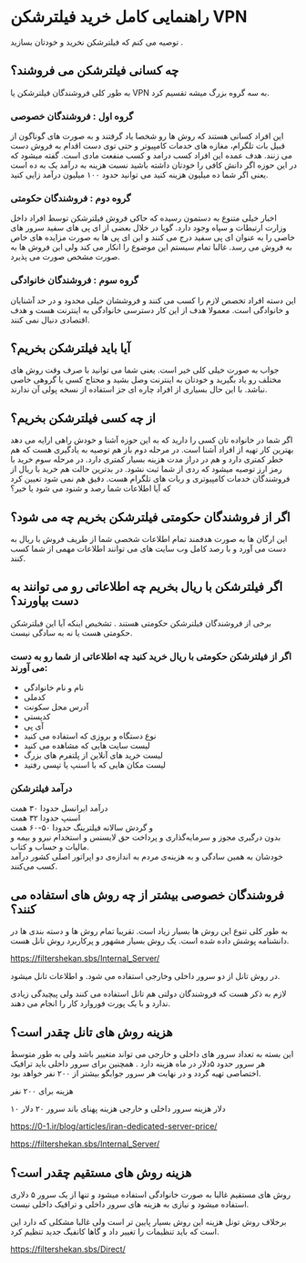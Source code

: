 # راهنمایی کامل خرید فیلترشکن VPN

توصیه می کنم که فیلترشکن نخرید و خودتان بسازید .

## چه کسانی فیلترشکن می فروشند؟

به طور کلی فروشندگان فیلترشکن یا VPN به سه گروه بزرگ میشه تقسیم کرد.

### گروه اول : فروشندگان خصوصی

این افراد کسانی هستند که روش ها رو شخصا یاد گرفتند و به صورت های گوناگون از قبیل بات تلگرام، مغازه های خدمات کامپیوتر و حتی توی دست اقدام به فروش دست می زنند.
هدف عمده این افراد کسب درامد و کسب منفعت مادی است. گفته میشود که در این حوزه اگر دانش کافی را خودتان داشته باشید نسبت هزینه به درآمد یک به ده است یعنی اگر شما ده میلیون هزینه کنید می توانید حدود ۱۰۰ میلیون درآمد زایی کنید.

### گروه دوم : فروشندگان حکومتی

اخبار خیلی متنوع به دستمون رسیده که حاکی فروش فیلترشکن توسط افراد داخل وزارت ارتبطات و سپاه وجود دارد. 
گویا در خلال بعضی از ای پی های سفید سرور های خاصی را به عنوان ای پی سفید درج می کنند و این  ای پی ها به صورت مزایده های خاص به فروش می رسد. غالبا تمام سیستم این موضوع را انکار می کند ولی این فروش ها به صورت مشخص صورت می پذیرد.


### گروه سوم : فروشندگان خانوادگی

این دسته افراد تخصص لازم را کسب می کنند و فروششان خیلی محدود و در حد آشنایان و خانوادگی است. 
معمولا هدف از این کار دسترسی خانوادگی به اینترنت هست و هدف اقتصادی دنبال نمی کنند.


## آیا باید فیلترشکن بخریم؟

جواب به صورت خیلی کلی خیر است. یعنی شما می توانید با صرف وقت روش های مختلف رو یاد بگیرید و خودتان به اینترنت وصل بشید و محتاج کسی یا گروهی خاصی نباشد. با این حال بسیاری از افراد چاره ای  جز استفاده از نسخه پولی آن ندارند.


## از چه کسی فیلترشکن بخریم؟

اگر شما در خانواده تان کسی را دارید که به این حوزه آشنا و خودش راهی ارایه می دهد بهترین کار تهیه از افراد آشنا است.
در مرحله دوم باز هم توصیه به یادگیری هست که هم خطر کمتری دارد و هم در دراز مدت هزینه بسیار کمتری دارد.
در مرحله سوم خرید با رمز ارز توصیه میشود که ردی از شما ثبت نشود.
در بدترین حالت هم خرید با ریال از فروشندگان خدمات کامپیوتری و ربات های تلگرام هست.
دقیق هم نمی شود تعیین کرد که آیا اطلاعات شما رصد و شنود می شود یا خیر؟

## اگر از فروشندگان حکومتی فیلترشکن بخریم چه می شود؟

این ارگان ها به صورت هدفمند تمام اطلاعات شخصی شما از طریف فروش با ریال به دست می آورد و با رصد کامل وب سایت های می توانند اطلاعات مهمی از شما کسب کنند.


## اگر فیلترشکن با ریال بخریم چه اطلاعاتی رو می توانند به دست بیاورند؟ 

برخی از فروشندگان فیلترشکن حکومتی هستند . تشخیص اینکه آیا این فیلترشکن حکومتی هست یا نه به سادگی نیست.

### اگر از فیلترشکن حکومتی با ریال خرید کنید چه اطلاعاتی از شما رو به دست می آورند:

* نام و نام خانوادگی
* کدملی
* آدرس محل سکونت
* کدپستی
* آی پی
* نوع دستگاه و بروزی که استفاده می کنید
* لیست سایت هایی که مشاهده می کنید
* لیست خرید های آنلاین از پلتفرم های بزرگ
* لیست مکان هایی که با اسنپ یا تپسی رفتید


### درآمد فیلترشکن

درآمد ایرانسل حدودا ۳۰ همت
</br>
اسنپ حدودا ۳۲ همت
</br>
و گردش سالانه فیلترینگ حدودا ۵۰-۶۰ همت
</br>
بدون درگیری مجوز و سرمایه‌گذاری و پرداخت حق لایسنس و استخدام نیرو و بیمه و مالیات و حساب و کتاب.
</br>
خودشان به همین سادگی و به هزینه‌ی مردم به اندازه‌ی دو اپراتور اصلی کشور درآمد کسب می‌کنند.


## فروشندگان خصوصی بیشتر از چه روش های استفاده می کنند؟

به طور کلی تنوع این روش ها بسیار زیاد است. تقریبا تمام روش ها و دسته بندی ها در دانشنامه پوشش داده شده است.
یک روش بسیار مشهور و پرکاربرد روش تانل هست.

https://filtershekan.sbs/Internal_Server/

در روش تانل از دو سرور داخلی وخارجی استفاده می شود. و اطلاعات تانل میشود.

لازم به ذکر هست که فروشندگان دولتی هم تانل استفاده می کنند ولی پیچیدگی زیادی ندارد و با یک پورت فوروارد کار را انجام می دهند.


## هزینه روش های تانل چقدر است؟

این بسته به تعداد سرور های داخلی و خارجی می تواند متغییر باشد ولی به طور متوسط هر سرور حدود ۵دلار در ماه هزینه دارد .
همچنین برای سرور داخلی باید ترافیک اختصاصی تهیه گردد و در نهایت هر سرور جوابگو بیشتر از ۲۰۰ نفر خواهد بود.

هزینه برای ۲۰۰ نفر

۱۰ دلار هزینه سرور داخلی و خارجی
هزینه پهنای باند سرور ۲۰ دلار

https://0-1.ir/blog/articles/iran-dedicated-server-price/

https://filtershekan.sbs/Internal_Server/

## هزینه روش های مستقیم چقدر است؟

روش های مستقیم غالبا به صورت خانوادگی استفاده میشود و تنها از یک سرور ۵ دلاری استفاده میشود و نیازی به هزینه های سرور داخلی و ترافیک داخلی نیست.

برخلاف روش تونل هزینه این روش بسیار پایین تر است ولی غالبا مشکلی که دارد این است که باید تنظیمات را تغییر داد و گاها کانفیگ جدید تنظیم کرد.

https://filtershekan.sbs/Direct/